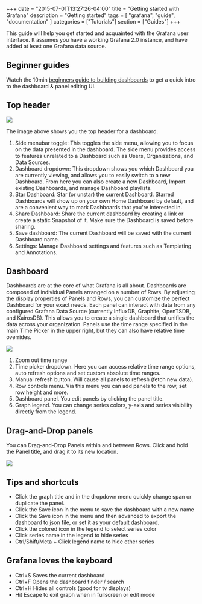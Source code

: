 +++
date = "2015-07-01T13:27:26-04:00"
title = "Getting started with Grafana"
description = "Getting started"
tags = [ "grafana", "guide", "documentation" ]
categories = ["Tutorials"]
section = ["Guides"]
+++

This guide will help you get started and acquainted with the Grafana user interface. It assumes you have a working
Grafana 2.0 instance, and have added at least one Grafana data source.

## Beginner guides
Watch the 10min [beginners guide to building dashboards](https://www.youtube.com/watch?v=sKNZMtoSHN4&index=7&list=PLDGkOdUX1Ujo3wHw9-z5Vo12YLqXRjzg2)
to get a quick intro to the dashboard & panel editing UI.

## Top header
<img class="no-shadow" src="/img/docs/v2_top_nav_annotated.png">

The image above shows you the top header for a dashboard.

1. Side menubar toggle: This toggles the side menu, allowing you to focus on the data presented in the dashboard. The side menu provides access to features unrelated to a Dashboard such as Users, Organizations, and Data Sources.
2. Dashboard dropdown: This dropdown shows you which Dashboard you are currently viewing, and allows you to easily switch to a new Dashboard. From here you can also create a new Dashboard, Import existing Dashboards, and manage Dashboard playlists.
3. Star Dashboard: Star (or unstar) the current Dashboard. Starred Dashboards will show up on your own Home Dashboard by default, and are a convenient way to mark Dashboards that you're interested in.
4. Share Dashboard: Share the current dashboard by creating a link or create a static Snapshot of it. Make sure the Dashboard is saved before sharing.
5. Save dashboard: The current Dashboard will be saved with the current Dashboard name.
6. Settings: Manage Dashboard settings and features such as Templating and Annotations.

## Dashboard
Dashboards are at the core of what Grafana is all about. Dashboards are composed of individual Panels arranged on a number of Rows.
By adjusting the display properties of Panels and Rows, you can customize the perfect Dashboard for your exact needs.
Each panel can interact with data from any configured Grafana Data Source (currently InfluxDB, Graphite, OpenTSDB, and KairosDB).
This allows you to create a single dashboard that unifies the data across your organization. Panels use the time range specified
in the main Time Picker in the upper right, but they can also have relative time overrides.

<img src="/img/v2/dashboard_annotated.png" class="no-shadow">

1. Zoom out time range
2. Time picker dropdown. Here you can access relative time range options, auto refresh options and set custom absolute time ranges.
3. Manual refresh button. Will cause all panels to refresh (fetch new data).
4. Row controls menu. Via this menu you can add panels to the row, set row height and more.
5. Dashboard panel. You edit panels by clicking the panel title.
6. Graph legend. You can change series colors, y-axis and series visibility directly from the legend.

## Drag-and-Drop panels

You can Drag-and-Drop Panels within and between Rows. Click and hold the Panel title, and drag it to its new location.

![](/img/animated_gifs/drag_drop.gif)

## Tips and shortcuts

* Click the graph title and in the dropdown menu quickly change span or duplicate the panel.
* Click the Save icon in the menu to save the dashboard with a new name
* Click the Save icon in the menu and then advanced to export the dashboard to json file, or set it as your default dashboard.
* Click the colored icon in the legend to select series color
* Click series name in the legend to hide series
* Ctrl/Shift/Meta + Click legend name to hide other series

## Grafana loves the keyboard

* Ctrl+S Saves the current dashboard
* Ctrl+F Opens the dashboard finder / search
* Ctrl+H Hides all controls (good for tv displays)
* Hit Escape to exit graph when in fullscreen or edit mode













